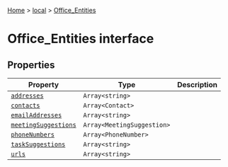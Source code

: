 [Home](./index) &gt; [local](local.md) &gt; [Office\_Entities](local.office_entities.md)

# Office\_Entities interface

## Properties

|  Property | Type | Description |
|  --- | --- | --- |
|  [`addresses`](local.office_entities.addresses.md) | `Array<string>` |  |
|  [`contacts`](local.office_entities.contacts.md) | `Array<Contact>` |  |
|  [`emailAddresses`](local.office_entities.emailaddresses.md) | `Array<string>` |  |
|  [`meetingSuggestions`](local.office_entities.meetingsuggestions.md) | `Array<MeetingSuggestion>` |  |
|  [`phoneNumbers`](local.office_entities.phonenumbers.md) | `Array<PhoneNumber>` |  |
|  [`taskSuggestions`](local.office_entities.tasksuggestions.md) | `Array<string>` |  |
|  [`urls`](local.office_entities.urls.md) | `Array<string>` |  |

